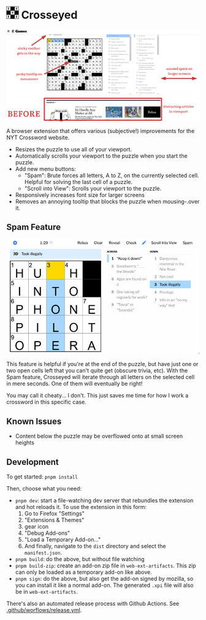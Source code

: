 <h1><img src="src/icons/icon.svg" width="32" /> Crosseyed</h1>

<p align="center">
  <img src="docs/before-and-after.gif" width="800" alt="Spam feature">
</p>

A browser extension that offers various (subjective!) improvements for the NYT Crossword website.

- Resizes the puzzle to use all of your viewport.
- Automatically scrolls your viewport to the puzzle when you start the puzzle.
- Add new menu buttons:
  - "Spam": Brute forces all letters, A to Z, on the currently selected cell. Helpful for solving
    the last cell of a puzzle.
  - "Scroll into View": Scrolls your viewport to the puzzle.
- Responsively increases font size for larger screens
- Removes an annoying tooltip that blocks the puzzle when mousing-.over it.

## Spam Feature

<p align="center">
  <img src="docs/spam.gif" width="800" alt="Spam feature">
</p>

This feature is helpful if you're at the end of the puzzle, but have just one or two open cells left
that you can't quite get (obscure trivia, etc). With the Spam feature, Crosseyed will iterate
through all letters on the selected cell in mere seconds. One of them will eventually be right!

You may call it cheaty... I don't. This just saves me time for how I work a crossword in this
specific case.

## Known Issues

- Content below the puzzle may be overflowed onto at small screen heights

## Development

To get started: `pnpm install`

Then, choose what you need:

- `pnpm dev`: start a file-watching dev server that rebundles the extension and hot reloads it. To
  use the extension in this form:
  1. Go to Firefox "Settings"
  2. "Extensions & Themes"
  3. gear icon
  4. "Debug Add-ons"
  5. "Load a Temporary Add-on..."
  6. And finally, navigate to the `dist` directory and select the `manifest.json`.
- `pnpm build`: do the above, but without file watching
- `pnpm build-zip`: create an add-on zip file in `web-ext-artifacts`. This zip can only be loaded as
  a temporary add-on like above.
- `pnpm sign`: do the above, but also get the add-on signed by mozilla, so you can install it like a
  normal add-on. The generated `.xpi` file will also be in `web-ext-artifacts`.

There's also an automated release process with Github Actions. See
[.github/worflows/release.yml](https://github.com/t-mart/crosseyed/blob/master/.github/workflows/release.yml).
